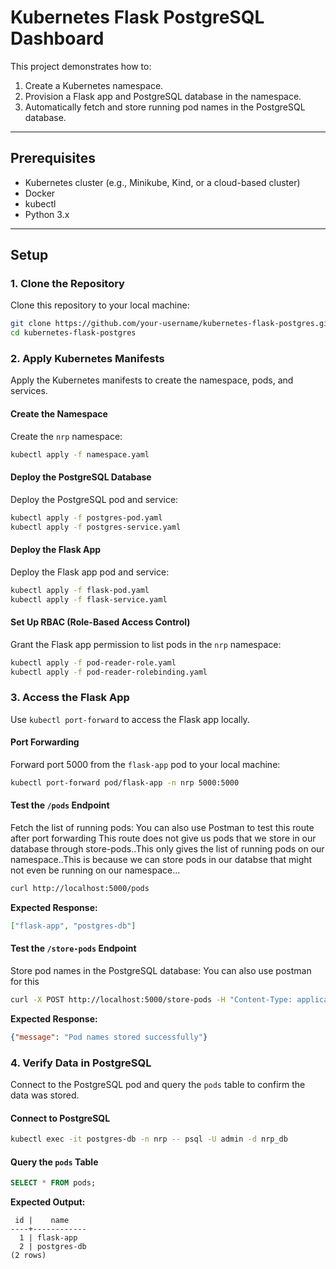 # Kubernetes Flask PostgreSQL Dashboard

This project demonstrates how to:
1. Create a Kubernetes namespace.
2. Provision a Flask app and PostgreSQL database in the namespace.
3. Automatically fetch and store running pod names in the PostgreSQL database.

---

## **Prerequisites**
- Kubernetes cluster (e.g., Minikube, Kind, or a cloud-based cluster)
- Docker
- kubectl
- Python 3.x

---

## **Setup**

### **1. Clone the Repository**
Clone this repository to your local machine:

```bash
git clone https://github.com/your-username/kubernetes-flask-postgres.git
cd kubernetes-flask-postgres
```


### **2. Apply Kubernetes Manifests**
Apply the Kubernetes manifests to create the namespace, pods, and services.

#### **Create the Namespace**
Create the `nrp` namespace:

```bash
kubectl apply -f namespace.yaml
```

#### **Deploy the PostgreSQL Database**
Deploy the PostgreSQL pod and service:

```bash
kubectl apply -f postgres-pod.yaml
kubectl apply -f postgres-service.yaml
```

#### **Deploy the Flask App**
Deploy the Flask app pod and service:

```bash
kubectl apply -f flask-pod.yaml
kubectl apply -f flask-service.yaml
```

#### **Set Up RBAC (Role-Based Access Control)**
Grant the Flask app permission to list pods in the `nrp` namespace:

```bash
kubectl apply -f pod-reader-role.yaml
kubectl apply -f pod-reader-rolebinding.yaml
```

### **3. Access the Flask App**
Use `kubectl port-forward` to access the Flask app locally.

#### **Port Forwarding**
Forward port 5000 from the `flask-app` pod to your local machine:

```bash
kubectl port-forward pod/flask-app -n nrp 5000:5000
```

#### **Test the `/pods` Endpoint**
Fetch the list of running pods:
You can also use Postman to test this route after port forwarding
This route does not give us pods that we store in our database through store-pods..This only gives the list of running pods on our namespace..This is because we can store pods in our databse that might not even be running on our namespace...
```bash
curl http://localhost:5000/pods
```

**Expected Response:**

```json
["flask-app", "postgres-db"]
```

#### **Test the `/store-pods` Endpoint**
Store pod names in the PostgreSQL database:
You can also use postman for this
```bash
curl -X POST http://localhost:5000/store-pods -H "Content-Type: application/json" -d '{"pod_names": ["flask-app", "postgres-db"]}'
```

**Expected Response:**

```json
{"message": "Pod names stored successfully"}
```

### **4. Verify Data in PostgreSQL**
Connect to the PostgreSQL pod and query the `pods` table to confirm the data was stored.

#### **Connect to PostgreSQL**

```bash
kubectl exec -it postgres-db -n nrp -- psql -U admin -d nrp_db
```

#### **Query the `pods` Table**

```sql
SELECT * FROM pods;
```

**Expected Output:**

```
 id |    name
----+------------
  1 | flask-app
  2 | postgres-db
(2 rows)
